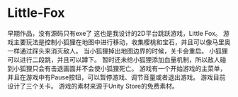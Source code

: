 # Little-Fox
早期作品，没有源码只有exe了
这也是我设计的2D平台跳跃游戏，Little Fox。
游戏主要玩法是控制小狐狸在地图中进行移动，收集樱桃和宝石，并且可以像马里奥一样通过踩头来消灭敌人。
当小狐狸掉出地图边界的时候，关卡会重启。
小狐狸可以进行二段跳，并且可以蹲下。
暂时还未给小狐狸添加血量机制，所以敌人碰到小狐狸只会有击退画面并不会使小狐狸死亡。
游戏有一个开始游戏的主菜单，并且在游戏中有Pause按钮，可以暂停游戏、调节音量或者退出游戏。
游戏目前设计了三个关卡。
游戏的素材来源于Unity Store的免费素材。
